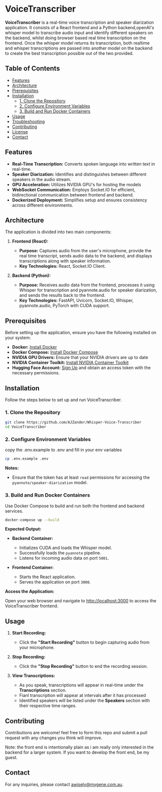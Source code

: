 # VoiceTranscriber

**VoiceTranscriber** is a real-time voice transcription and speaker diarization application. It consists of a React frontend and a Python backend,openAI's whisper model to transcribe audio input and identify different speakers on the backend, whilst doing browser based real time transcription on the frontend.
Once the whisper model returns its transcription, both realtime and whisper transcriptions are passed into another model on the backend to create the best transcription possible out of the two provided.

## Table of Contents

- [Features](#features)
- [Architecture](#architecture)
- [Prerequisites](#prerequisites)
- [Installation](#installation)
  - [1. Clone the Repository](#1-clone-the-repository)
  - [2. Configure Environment Variables](#2-configure-environment-variables)
  - [3. Build and Run Docker Containers](#3-build-and-run-docker-containers)
- [Usage](#usage)
- [Troubleshooting](#troubleshooting)
- [Contributing](#contributing)
- [License](#license)
- [Contact](#contact)

## Features

- **Real-Time Transcription:** Converts spoken language into written text in real-time.
- **Speaker Diarization:** Identifies and distinguishes between different speakers in the audio stream.
- **GPU Acceleration:** Utilizes NVIDIA GPU's for hosting the models
- **WebSocket Communication:** Employs Socket.IO for efficient, bidirectional communication between frontend and backend.
- **Dockerized Deployment:** Simplifies setup and ensures consistency across different environments.

## Architecture

The application is divided into two main components:

1. **Frontend (React):**
   - **Purpose:** Captures audio from the user's microphone, provide the real time transcript, sends audio data to the backend, and displays transcriptions along with speaker information.
   - **Key Technologies:** React, Socket.IO Client.

2. **Backend (Python):**
   - **Purpose:** Receives audio data from the frontend, processes it using Whisper for transcription and pyannote.audio for speaker diarization, and sends the results back to the frontend.
   - **Key Technologies:** FastAPI, Uvicorn, Socket.IO, Whisper, pyannote.audio, PyTorch with CUDA support.


## Prerequisites

Before setting up the application, ensure you have the following installed on your system:

- **Docker:** [Install Docker](https://docs.docker.com/get-docker/)
- **Docker Compose:** [Install Docker Compose](https://docs.docker.com/compose/install/)
- **NVIDIA GPU Drivers:** Ensure that your NVIDIA drivers are up to date
- **NVIDIA Container Toolkit:** [Install NVIDIA Container Toolkit](https://docs.nvidia.com/datacenter/cloud-native/container-toolkit/install-guide.html)
- **Hugging Face Account:** [Sign Up](https://huggingface.co/join) and obtain an access token with the necessary permissions.

## Installation

Follow the steps below to set up and run VoiceTranscriber.

### 1. Clone the Repository

```bash
git clone https://github.com/AJZander/Whisper-Voice-Transcriber
cd VoiceTranscriber
```

### 2. Configure Environment Variables

copy the .env.example to .env and fill in your env variables

```bash
cp .env.example .env
```


**Notes:**

- Ensure that the token has at least `read` permissions for accessing the `pyannote/speaker-diarization` model.

### 3. Build and Run Docker Containers

Use Docker Compose to build and run both the frontend and backend services.

```bash
docker-compose up --build
```

**Expected Output:**

- **Backend Container:**
  - Initializes CUDA and loads the Whisper model.
  - Successfully loads the `pyannote` pipeline.
  - Listens for incoming audio data on port `5001`.

- **Frontend Container:**
  - Starts the React application.
  - Serves the application on port `3000`.

**Access the Application:**

Open your web browser and navigate to [http://localhost:3000](http://localhost:3000) to access the VoiceTranscriber frontend.

## Usage

1. **Start Recording:**
   - Click the **"Start Recording"** button to begin capturing audio from your microphone.
   
2. **Stop Recording:**
   - Click the **"Stop Recording"** button to end the recording session.

3. **View Transcriptions:**
   - As you speak, transcriptions will appear in real-time under the **Transcriptions** section.
   - Fianl transcription will appear at intervals after it has processed
   - Identified speakers will be listed under the **Speakers** section with their respective time ranges.



## Contributing

Contributions are welcome! feel free to form this repo and submit a pull request with any changes you think will improve.

Note: the front end is intentionally plain as i am really only interested in the backend for a larger system. If you want to develop the front end, be my guest.


## Contact

For any inquiries, please contact [awisely@mygene.com.au](mailto:awisely@mygene.com.au).

